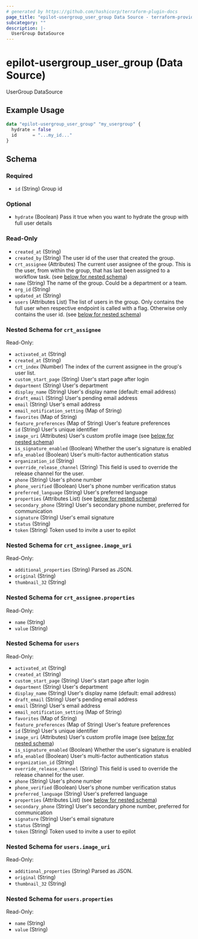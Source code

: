 ```yaml
---
# generated by https://github.com/hashicorp/terraform-plugin-docs
page_title: "epilot-usergroup_user_group Data Source - terraform-provider-epilot-usergroup"
subcategory: ""
description: |-
  UserGroup DataSource
---
```


# epilot-usergroup_user_group (Data Source)

UserGroup DataSource

## Example Usage

```terraform
data "epilot-usergroup_user_group" "my_usergroup" {
  hydrate = false
  id      = "...my_id..."
}
```

<!-- schema generated by tfplugindocs -->
## Schema

### Required

- `id` (String) Group id

### Optional

- `hydrate` (Boolean) Pass it true when you want to hydrate the group with full user details

### Read-Only

- `created_at` (String)
- `created_by` (String) The user id of the user that created the group.
- `crt_assignee` (Attributes) The current user assignee of the group. This is the user, from within the group, that has last been assigned to a workflow task. (see [below for nested schema](#nestedatt--crt_assignee))
- `name` (String) The name of the group. Could be a department or a team.
- `org_id` (String)
- `updated_at` (String)
- `users` (Attributes List) The list of users in the group. Only contains the full user when respective endpoint is called with a flag. Otherwise only contains the user id. (see [below for nested schema](#nestedatt--users))

<a id="nestedatt--crt_assignee"></a>
### Nested Schema for `crt_assignee`

Read-Only:

- `activated_at` (String)
- `created_at` (String)
- `crt_index` (Number) The index of the current assignee in the group's user list.
- `custom_start_page` (String) User's start page after login
- `department` (String) User's department
- `display_name` (String) User's display name (default: email address)
- `draft_email` (String) User's pending email address
- `email` (String) User's email address
- `email_notification_setting` (Map of String)
- `favorites` (Map of String)
- `feature_preferences` (Map of String) User's feature preferences
- `id` (String) User's unique identifier
- `image_uri` (Attributes) User's custom profile image (see [below for nested schema](#nestedatt--crt_assignee--image_uri))
- `is_signature_enabled` (Boolean) Whether the user's signature is enabled
- `mfa_enabled` (Boolean) User's multi-factor authentication status
- `organization_id` (String)
- `override_release_channel` (String) This field is used to override the release channel for the user.
- `phone` (String) User's phone number
- `phone_verified` (Boolean) User's phone number verification status
- `preferred_language` (String) User's preferred language
- `properties` (Attributes List) (see [below for nested schema](#nestedatt--crt_assignee--properties))
- `secondary_phone` (String) User's secondary phone number, preferred for communication
- `signature` (String) User's email signature
- `status` (String)
- `token` (String) Token used to invite a user to epilot

<a id="nestedatt--crt_assignee--image_uri"></a>
### Nested Schema for `crt_assignee.image_uri`

Read-Only:

- `additional_properties` (String) Parsed as JSON.
- `original` (String)
- `thumbnail_32` (String)


<a id="nestedatt--crt_assignee--properties"></a>
### Nested Schema for `crt_assignee.properties`

Read-Only:

- `name` (String)
- `value` (String)



<a id="nestedatt--users"></a>
### Nested Schema for `users`

Read-Only:

- `activated_at` (String)
- `created_at` (String)
- `custom_start_page` (String) User's start page after login
- `department` (String) User's department
- `display_name` (String) User's display name (default: email address)
- `draft_email` (String) User's pending email address
- `email` (String) User's email address
- `email_notification_setting` (Map of String)
- `favorites` (Map of String)
- `feature_preferences` (Map of String) User's feature preferences
- `id` (String) User's unique identifier
- `image_uri` (Attributes) User's custom profile image (see [below for nested schema](#nestedatt--users--image_uri))
- `is_signature_enabled` (Boolean) Whether the user's signature is enabled
- `mfa_enabled` (Boolean) User's multi-factor authentication status
- `organization_id` (String)
- `override_release_channel` (String) This field is used to override the release channel for the user.
- `phone` (String) User's phone number
- `phone_verified` (Boolean) User's phone number verification status
- `preferred_language` (String) User's preferred language
- `properties` (Attributes List) (see [below for nested schema](#nestedatt--users--properties))
- `secondary_phone` (String) User's secondary phone number, preferred for communication
- `signature` (String) User's email signature
- `status` (String)
- `token` (String) Token used to invite a user to epilot

<a id="nestedatt--users--image_uri"></a>
### Nested Schema for `users.image_uri`

Read-Only:

- `additional_properties` (String) Parsed as JSON.
- `original` (String)
- `thumbnail_32` (String)


<a id="nestedatt--users--properties"></a>
### Nested Schema for `users.properties`

Read-Only:

- `name` (String)
- `value` (String)
